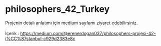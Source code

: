 # philosophers_42_Turkey

Projenin detalı anlatımı için medium sayfamı ziyaret edebilirsiniz.
<br>
<br>
İçerik : https://medium.com/@erenerdogan037/philosophers-projesi-42-i%CC%87stanbul-c929d2383e8c
